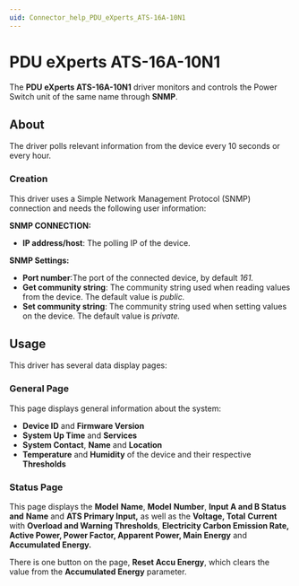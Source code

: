 ```yaml
---
uid: Connector_help_PDU_eXperts_ATS-16A-10N1
---
```


# PDU eXperts ATS-16A-10N1

The **PDU eXperts ATS-16A-10N1** driver monitors and controls the Power Switch unit of the same name through **SNMP**.

## About

The driver polls relevant information from the device every 10 seconds or every hour.

### Creation

This driver uses a Simple Network Management Protocol (SNMP) connection and needs the following user information:

**SNMP CONNECTION:**

- **IP address/host**: The polling IP of the device.

**SNMP Settings:**

- **Port number**:The port of the connected device, by default *161.*
- **Get community string**: The community string used when reading values from the device. The default value is *public.*
- **Set community string**: The community string used when setting values on the device. The default value is *private.*

## Usage

This driver has several data display pages:

### General Page

This page displays general information about the system:

- **Device ID** and **Firmware Version**
- **System Up Time** and **Services**
- **System Contact**, **Name** and **Location**
- **Temperature** and **Humidity** of the device and their respective **Thresholds**

### Status Page

This page displays the **Model** **Name**, **Model** **Number**, **Input A and B Status** **and** **Name** and **ATS Primary Input,** as well as the **Voltage, Total** **Current** with **Overload and Warning Thresholds**, **Electricity Carbon Emission Rate, Active Power, Power Factor, Apparent Power, Main Energy** and **Accumulated Energy.**

There is one button on the page, **Reset Accu Energy**, which clears the value from the **Accumulated Energy** parameter.

